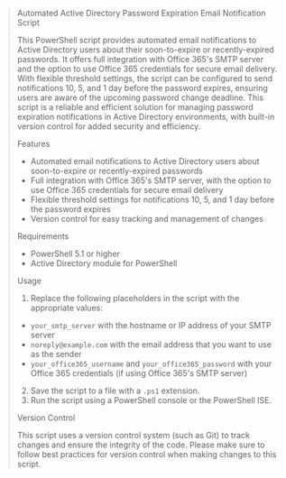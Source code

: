 > Automated Active Directory Password Expiration Email Notification Script
> 
> This PowerShell script provides automated email notifications to Active Directory users about their soon-to-expire or recently-expired passwords. It offers full integration with Office 365's SMTP server and the option to use Office 365 credentials for secure email delivery. With flexible threshold settings, the script can be configured to send notifications 10, 5, and 1 day before the password expires, ensuring users are aware of the upcoming password change deadline. This script is a reliable and efficient solution for managing password expiration notifications in Active Directory environments, with built-in version control for added security and efficiency.
> 
> Features
> 
> - Automated email notifications to Active Directory users about soon-to-expire or recently-expired passwords
> - Full integration with Office 365's SMTP server, with the option to use Office 365 credentials for secure email delivery
> - Flexible threshold settings for notifications 10, 5, and 1 day before the password expires
> - Version control for easy tracking and management of changes
> 
> Requirements
> 
> - PowerShell 5.1 or higher
> - Active Directory module for PowerShell
> 
> Usage
> 
> 1. Replace the following placeholders in the script with the appropriate values:
>   - `your_smtp_server` with the hostname or IP address of your SMTP server
>   - `noreply@example.com` with the email address that you want to use as the sender
>   - `your_office365_username` and `your_office365_password` with your Office 365 credentials (if using Office 365's SMTP server)
> 2. Save the script to a file with a `.ps1` extension.
> 3. Run the script using a PowerShell console or the PowerShell ISE.
> 
> Version Control
> 
> This script uses a version control system (such as Git) to track changes and ensure the integrity of the code. Please make sure to follow best practices for version control when making changes to this script.
